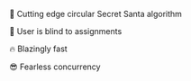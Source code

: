 🎅 Cutting edge circular Secret Santa algorithm

🙈 User is blind to assignments

🔥 Blazingly fast

😎 Fearless concurrency
